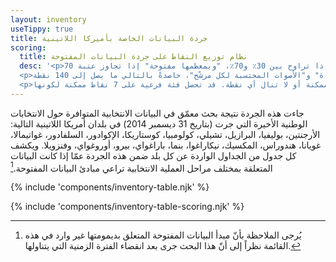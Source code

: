 ```yaml
---
layout: inventory
useTippy: true
title: جردة البيانات الخاصة بأميركا اللاتينية
scoring:
  title: نظام توزيع النقاط على جردة البيانات المفتوحة
  desc: '<p>يشكّل نظام توزيع النقاط على جردة البيانات مقياساً لمدى إتاحة البيانات الانتخابية في مختلف مراحل العملية الانتخابية، أو فئات البيانات ضمن تلك العملية (كتلك المتعلقة مثلاً بسير أعمال هيئة إدارة الانتخابات، وتسجيل الناخبين، نتائج الانتخابات، وما إلى ذلك). فنسجّل في كل بلد النقاط الآيلة لبيانات آخر انتخابات جرت على المستوى الوطني بتاريخ 31 ديسمبر 2014. بموجب هذا النظام، تُصنّف البيانات "غير مفتوحة" إذا بلغ معدّل النقاط 30٪ أو ما دون، "مفتوحة جزئياً" إذا تراوح بين 30٪ و70٪، "وبمعظمها مفتوحة" إذا تجاوز عتبة 70٪.</p>
  <p>تتفرّع عن مختلف فئات البيانات المتعلقة بعدة جوانب من العملية الانتخابية فئات فرعية أخرى تتراوح بين واحدة وسبعة. ويستند معدل النقاط المحدد لكل فئة عن مدى إتاحة البيانات على مجموع النقاط التي تسجّلها الفئات الفرعية التابعة لها، والذي يمكن أن يصل الى حدود 20 نقطة لكل منها. ثمّ تسجّل الفئة مجموعها العام على شكل نسبة مئوية من النقاط الممكنة التي حصلت عليها. فيتبيّن على سبيل المثال أنّ فئة "مكاتب الاقتراع" تضمّ فئتين فرعيتين - "الموقع" و"هيئة مكتب الاقتراع" – وتحصل بالتالي على معدل نقاط من أصل 40 نقطة ممكنة، فيما تتفرّع فئة "النتائج" إلى سبع فئات، بما في ذلك "الناخبون الذين شاركوا"، "الأصوات الباطلة أو الملغاة" و"الأصوات المحتسبة لكل مرشّح"، حاصدةً بالتالي ما يصل إلى 140 نقطة.</p>
  <p>يجري توزيع العشرين نقطة الممكنة لكل فئة على أساس مدى مراعاة البيانات المتاحة ضمن فئاتها الفرعية لكل مبدأ من مبادئ البيانات الانتخابية المفتوحة الثمانية. فتحصل الفئة الفرعية مقابل مراعاتها لكل مبدأ إما على إجمالي عدد النقاط الممكنة أو لا تنال أي نقطة. قد تحصل فئة فرعية على 7 نقاط ممكنة لكونها <strong>متاحة مجاناً على شبكة الانترنت</strong>؛ 3 نقاط لكل فئة فرعية تكون <strong>متاحة على المستوى التفصيلي، كاملة وبدفعة واحدة، وقابلة للتحليل</strong>؛ ونقطة واحدة لكل فئة فرعية تكون <strong>غير مقيّدة</strong>، <strong>وغير تمييزية، ومتاحة بدون رخصة، ومتوافرة على الدوام</strong>. لا شكّ أنّ إقامة وزن لتلك المبادئ يعكس الأهمية الممنوحة نسبياً لتعزيز مبدأ "إتاحة" البيانات الانتخابية.</p>'
---
```


جاءت هذه الجردة نتيجة بحث معمّق في البيانات الانتخابية المتوافرة حول الانتخابات الوطنية الأخيرة التي جرت (بتاريخ 31 ديسمبر 2014) في بلدان أمريكا اللاتينية التالية: الأرجنتين، بوليفيا، البرازيل، تشيلي، كولومبيا، كوستاريكا، الإكوادور، السلفادور، غواتيمالا، غويانا، هندوراس، المكسيك، نيكاراغوا، بنما، باراغواي، بيرو، أوروغواي، وفنزويلا. ويكشف كل جدول من الجداول الواردة عن كل بلد ضمن هذه الجردة عمّا إذا كانت البيانات المتعلقة بمختلف مراحل العملية الانتخابية تراعي مبادئ البيانات المفتوحة.[^1]

{% include 'components/inventory-table.njk' %}

{% include 'components/inventory-table-scoring.njk' %}

[^1]: يُرجى الملاحظة بأنّ مبدأ البيانات المفتوحة المتعلق بديمومتها غير وارد في هذه القائمة نظراً إلى أنّ هذا البحث جرى بعد انقضاء الفترة الزمنية التي يتناولها.
